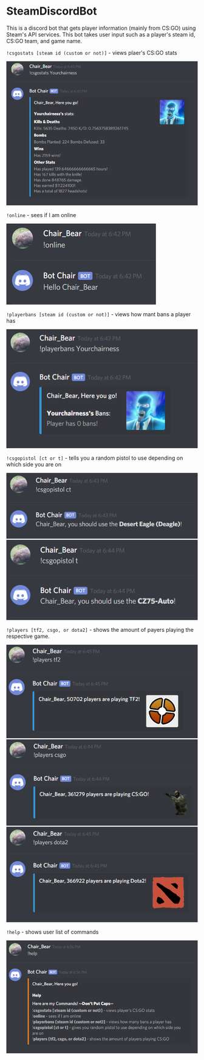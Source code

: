 # SteamDiscordBot
This is a discord bot that gets player information (mainly from CS:GO) using Steam's API services. This bot takes user input such as a player's steam id, CS:GO team, and game name.

`!csgostats [steam id (custom or not)]` - views plaer's CS:GO stats

<img src="images/!csgostats.PNG" width="700">

`!online` - sees if I am online

<img src="images/!online.PNG">

`!playerbans [steam id (custom or not)]` - views how mant bans a player has

<img src="images/!playerbans.PNG">

`!csgopistol [ct or t]` - tells you a random pistol to use depending on which side you are on

<img src="images/!csgopistolCT.PNG">

<img src="images/!csgopistolT.PNG">

`!players [tf2, csgo, or dota2]` - shows the amount of payers playing the respective game.

<img src="images/!playersTF2.PNG">

<img src="images/!playersCSGO.PNG">

<img src="images/!playersDOTA2.PNG">

`!help` - shows user list of commands

<img src="images/!help.PNG">
